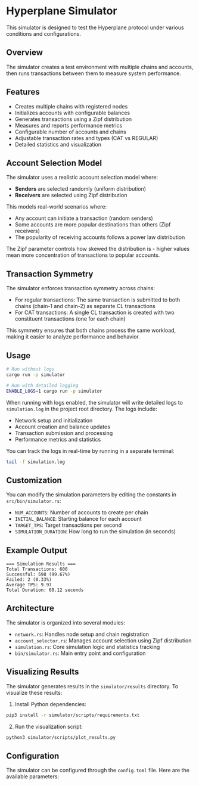 # Hyperplane Simulator

This simulator is designed to test the Hyperplane protocol under various conditions and configurations.

## Overview

The simulator creates a test environment with multiple chains and accounts, then runs transactions between them to measure system performance.

## Features

- Creates multiple chains with registered nodes
- Initializes accounts with configurable balances
- Generates transactions using a Zipf distribution
- Measures and reports performance metrics
- Configurable number of accounts and chains
- Adjustable transaction rates and types (CAT vs REGULAR)
- Detailed statistics and visualization

## Account Selection Model

The simulator uses a realistic account selection model where:

- **Senders** are selected randomly (uniform distribution)
- **Receivers** are selected using Zipf distribution

This models real-world scenarios where:

- Any account can initiate a transaction (random senders)
- Some accounts are more popular destinations than others (Zipf receivers)
- The popularity of receiving accounts follows a power law distribution

The Zipf parameter controls how skewed the distribution is - higher values mean more concentration of transactions to popular accounts.

## Transaction Symmetry

The simulator enforces transaction symmetry across chains:

- For regular transactions: The same transaction is submitted to both chains (chain-1 and chain-2) as separate CL transactions
- For CAT transactions: A single CL transaction is created with two constituent transactions (one for each chain)

This symmetry ensures that both chains process the same workload, making it easier to analyze performance and behavior.

## Usage

```bash
# Run without logs
cargo run -p simulator

# Run with detailed logging
ENABLE_LOGS=1 cargo run -p simulator
```

When running with logs enabled, the simulator will write detailed logs to `simulation.log` in the project root directory. The logs include:

- Network setup and initialization
- Account creation and balance updates
- Transaction submission and processing
- Performance metrics and statistics

You can track the logs in real-time by running in a separate terminal:

```bash
tail -f simulation.log
```

## Customization

You can modify the simulation parameters by editing the constants in `src/bin/simulator.rs`:

- `NUM_ACCOUNTS`: Number of accounts to create per chain
- `INITIAL_BALANCE`: Starting balance for each account
- `TARGET_TPS`: Target transactions per second
- `SIMULATION_DURATION`: How long to run the simulation (in seconds)

## Example Output

```
=== Simulation Results ===
Total Transactions: 600
Successful: 598 (99.67%)
Failed: 2 (0.33%)
Average TPS: 9.97
Total Duration: 60.12 seconds
```

## Architecture

The simulator is organized into several modules:

- `network.rs`: Handles node setup and chain registration
- `account_selector.rs`: Manages account selection using Zipf distribution
- `simulation.rs`: Core simulation logic and statistics tracking
- `bin/simulator.rs`: Main entry point and configuration

## Visualizing Results

The simulator generates results in the `simulator/results` directory. To visualize these results:

1. Install Python dependencies:

```bash
pip3 install -r simulator/scripts/requirements.txt
```

2. Run the visualization script:

```bash
python3 simulator/scripts/plot_results.py
```

## Configuration

The simulator can be configured through the `config.toml` file. Here are the available parameters:
